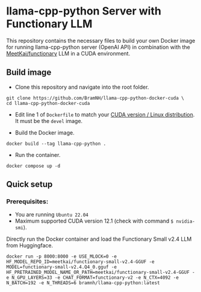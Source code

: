 # llama-cpp-python Server with Functionary LLM
This repository contains the necessary files to build your own Docker image for running llama-cpp-python server (OpenAI API) in combination with the [MeetKai/functionary](https://github.com/MeetKai/functionary) LLM in a CUDA environment.

## Build image
* Clone this repository and navigate into the root folder.
```
git clone https://github.com/BramNH/llama-cpp-python-docker-cuda \
cd llama-cpp-python-docker-cuda
```
* Edit line 1 of `Dockerfile` to match your [CUDA version / Linux distribution](https://hub.docker.com/r/nvidia/cuda/tags). It must be the `devel` image.

* Build the Docker image.
```
docker build --tag llama-cpp-python .
```
* Run the container.
```
docker compose up -d
```

## Quick setup
### Prerequisites:
* You are running `Ubuntu 22.04`
* Maximum supported CUDA version 12.1 (check with command `$ nvidia-smi`).

Directly run the Docker container and load the Functionary Small v2.4 LLM from Huggingface.
```
docker run -p 8000:8000 -e USE_MLOCK=0 -e HF_MODEL_REPO_ID=meetkai/functionary-small-v2.4-GGUF -e MODEL=functionary-small-v2.4.Q4_0.gguf -e HF_PRETRAINED_MODEL_NAME_OR_PATH=meetkai/functionary-small-v2.4-GGUF -e N_GPU_LAYERS=33 -e CHAT_FORMAT=functionary-v2 -e N_CTX=4092 -e N_BATCH=192 -e N_THREADS=6 bramnh/llama-cpp-python:latest
```
